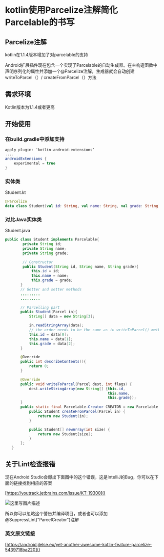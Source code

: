 # kotlin使用Parcelize注解简化Parcelable的书写

## Parcelize注解

kotlin在1.1.4版本增加了对parcelable的支持

Android扩展插件现在包含一个实现了Parcelable的自动生成器。在主构造函数中声明序列化的属性并添加一个@Parcelize注解，生成器就会自动创建writeToParcel（）/ createFromParcel（）方法

## 需求环境

Kotlin版本为1.1.4或者更高

## 开始使用

### 在build.gradle中添加支持

```groovy
apply plugin: ‘kotlin-android-extensions’
....
androidExtensions {
    experimental = true
}
```

### 实体类

Student.kt 

```kotlin
@Parcelize
data class Student(val id: String, val name: String, val grade: String) : Parcelable
```

### 对比Java实体类

Student.java

```java
public class Student implements Parcelable{
        private String id;
        private String name;
        private String grade;

        // Constructor
        public Student(String id, String name, String grade){
            this.id = id;
            this.name = name;
            this.grade = grade;
       }
       // Getter and setter methods
       .........
       .........

       // Parcelling part
       public Student(Parcel in){
           String[] data = new String[3];

           in.readStringArray(data);
           // the order needs to be the same as in writeToParcel() method
           this.id = data[0];
           this.name = data[1];
           this.grade = data[2];
       }

       @Оverride
       public int describeContents(){
           return 0;
       }

       @Override
       public void writeToParcel(Parcel dest, int flags) {
           dest.writeStringArray(new String[] {this.id,
                                               this.name,
                                               this.grade});
       }
       public static final Parcelable.Creator CREATOR = new Parcelable.Creator() {
           public Student createFromParcel(Parcel in) {
               return new Student(in); 
           }

           public Student[] newArray(int size) {
               return new Student[size];
           }
       };
   }
```

## 关于Lint检查报错

现在Android Studio会爆出下面图中的这个错误，这是IntelliJ的Bug，你可以在下面的链接找到相应的答案

[https://youtrack.jetbrains.com/issue/KT-19300]()

![这里写图片描述](http://img.blog.csdn.net/20171205120006608?watermark/2/text/aHR0cDovL2Jsb2cuY3Nkbi5uZXQvcXFfMjE3OTM0NjM=/font/5a6L5L2T/fontsize/400/fill/I0JBQkFCMA==/dissolve/70/gravity/SouthEast)

所以你可以忽略这个警告并编译项目，或者也可以添加@SuppressLint("ParcelCreator")注解

### 英文原文链接

[https://android.jlelse.eu/yet-another-awesome-kotlin-feature-parcelize-5439718ba220]()

